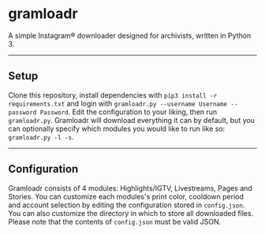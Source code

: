 # gramloadr
A simple Instagram® downloader designed for archivists, written in Python 3.

___

## Setup
Clone this repository, install dependencies with `pip3 install -r requirements.txt` and login with `gramloadr.py --username Username --password Password`. Edit the configuration to your liking, then run `gramloadr.py`. Gramloadr will download everything it can by default, but you can optionally specify which modules you would like to run like so: `gramloadr.py -l -s`.

___

## Configuration
Gramloadr consists of 4 modules: Highlights/IGTV, Livestreams, Pages and Stories. You can customize each modules's print color, cooldown period and account selection by editing the configuration stored in `config.json`. You can also customize the directory in which to store all downloaded files. Please note that the contents of `config.json` must be valid JSON.
